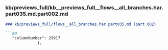 ### kb/previews_full/kb__previews_full__flows__all_branches.har.part035.md.part002.md

```md
### kb/previews_full/flows__all_branches.har.part035.md (part 002)

```md
   "columnNumber": 29917
              },
    
```

```

```
